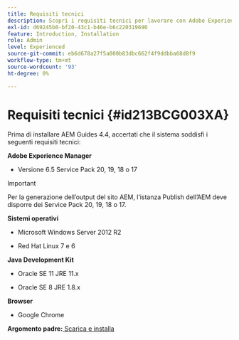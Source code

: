 ```yaml
---
title: Requisiti tecnici
description: Scopri i requisiti tecnici per lavorare con Adobe Experience Manager Guides
exl-id: d69245b0-bf20-43c1-b46e-b6c220319690
feature: Introduction, Installation
role: Admin
level: Experienced
source-git-commit: eb6d678a27f5a000b83dbc662f4f9ddbba68d8f9
workflow-type: tm+mt
source-wordcount: '93'
ht-degree: 0%

---
```


# Requisiti tecnici {#id213BCG003XA}

Prima di installare AEM Guides 4.4, accertati che il sistema soddisfi i seguenti requisiti tecnici:

**Adobe Experience Manager**

- Versione 6.5 Service Pack 20, 19, 18 o 17

>[!IMPORTANT]
>
> Per la generazione dell’output del sito AEM, l’istanza Publish dell’AEM deve disporre dei Service Pack 20, 19, 18 o 17.

**Sistemi operativi**

- Microsoft Windows Server 2012 R2

- Red Hat Linux 7 e 6


**Java Development Kit**

- Oracle SE 11 JRE 11.x

- Oracle SE 8 JRE 1.8.x


**Browser**

- Google Chrome


**Argomento padre:**[ Scarica e installa](download-install.md)
